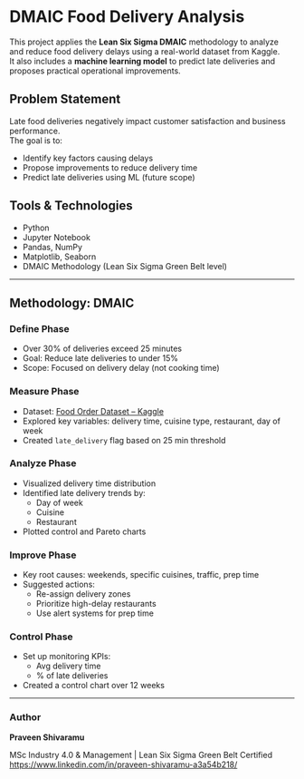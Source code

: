 # DMAIC Food Delivery Analysis

This project applies the **Lean Six Sigma DMAIC** methodology to analyze and reduce food delivery delays using a real-world dataset from Kaggle.  
It also includes a **machine learning model** to predict late deliveries and proposes practical operational improvements.

## Problem Statement

Late food deliveries negatively impact customer satisfaction and business performance.  
The goal is to:
- Identify key factors causing delays
- Propose improvements to reduce delivery time
- Predict late deliveries using ML (future scope)

## Tools & Technologies
- Python
- Jupyter Notebook
- Pandas, NumPy
- Matplotlib, Seaborn
- DMAIC Methodology (Lean Six Sigma Green Belt level)

---

## Methodology: DMAIC

### Define Phase
- Over 30% of deliveries exceed 25 minutes
- Goal: Reduce late deliveries to under 15%
- Scope: Focused on delivery delay (not cooking time)

### Measure Phase
- Dataset: [Food Order Dataset – Kaggle](https://www.kaggle.com/datasets/ahsan81/food-ordering-and-delivery-app-dataset)
- Explored key variables: delivery time, cuisine type, restaurant, day of week
- Created `late_delivery` flag based on 25 min threshold

### Analyze Phase
- Visualized delivery time distribution
- Identified late delivery trends by:
  - Day of week
  - Cuisine
  - Restaurant
- Plotted control and Pareto charts

### Improve Phase
- Key root causes: weekends, specific cuisines, traffic, prep time
- Suggested actions:
  - Re-assign delivery zones
  - Prioritize high-delay restaurants
  - Use alert systems for prep time

### Control Phase
- Set up monitoring KPIs:
  - Avg delivery time
  - % of late deliveries
- Created a control chart over 12 weeks

---
### Author

**Praveen Shivaramu**

MSc Industry 4.0 & Management | Lean Six Sigma Green Belt Certified
https://www.linkedin.com/in/praveen-shivaramu-a3a54b218/

